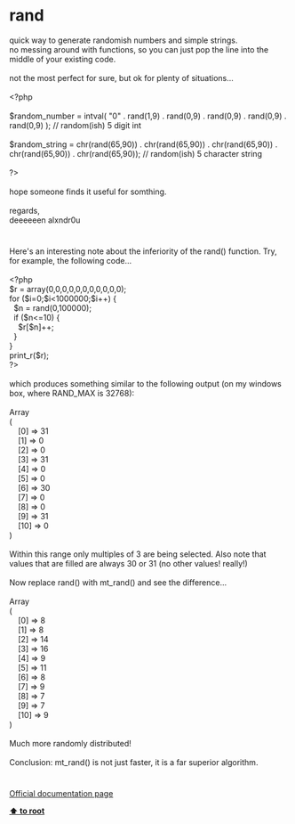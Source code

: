 # rand




<div class="phpcode"><span class="html">
quick way to generate randomish numbers and simple strings.<br>no messing around with functions, so you can just pop the line into the middle of your existing code.<br><br>not the most perfect for sure, but ok for plenty of situations...<br><br><span class="default">&lt;?php<br><br>$random_number </span><span class="keyword">= </span><span class="default">intval</span><span class="keyword">( </span><span class="string">&quot;0&quot; </span><span class="keyword">. </span><span class="default">rand</span><span class="keyword">(</span><span class="default">1</span><span class="keyword">,</span><span class="default">9</span><span class="keyword">) . </span><span class="default">rand</span><span class="keyword">(</span><span class="default">0</span><span class="keyword">,</span><span class="default">9</span><span class="keyword">) . </span><span class="default">rand</span><span class="keyword">(</span><span class="default">0</span><span class="keyword">,</span><span class="default">9</span><span class="keyword">) . </span><span class="default">rand</span><span class="keyword">(</span><span class="default">0</span><span class="keyword">,</span><span class="default">9</span><span class="keyword">) . </span><span class="default">rand</span><span class="keyword">(</span><span class="default">0</span><span class="keyword">,</span><span class="default">9</span><span class="keyword">) ); </span><span class="comment">// random(ish) 5 digit int<br><br></span><span class="default">$random_string </span><span class="keyword">= </span><span class="default">chr</span><span class="keyword">(</span><span class="default">rand</span><span class="keyword">(</span><span class="default">65</span><span class="keyword">,</span><span class="default">90</span><span class="keyword">)) . </span><span class="default">chr</span><span class="keyword">(</span><span class="default">rand</span><span class="keyword">(</span><span class="default">65</span><span class="keyword">,</span><span class="default">90</span><span class="keyword">)) . </span><span class="default">chr</span><span class="keyword">(</span><span class="default">rand</span><span class="keyword">(</span><span class="default">65</span><span class="keyword">,</span><span class="default">90</span><span class="keyword">)) . </span><span class="default">chr</span><span class="keyword">(</span><span class="default">rand</span><span class="keyword">(</span><span class="default">65</span><span class="keyword">,</span><span class="default">90</span><span class="keyword">)) . </span><span class="default">chr</span><span class="keyword">(</span><span class="default">rand</span><span class="keyword">(</span><span class="default">65</span><span class="keyword">,</span><span class="default">90</span><span class="keyword">)); </span><span class="comment">// random(ish) 5 character string<br><br></span><span class="default">?&gt;<br></span><br>hope someone finds it useful for somthing.<br><br>regards,<br>deeeeeen alxndr0u</span>
</div>
  

#


<div class="phpcode"><span class="html">
Here&apos;s an interesting note about the inferiority of the rand() function. Try, for example, the following code...<br><br><span class="default">&lt;?php<br>$r </span><span class="keyword">= array(</span><span class="default">0</span><span class="keyword">,</span><span class="default">0</span><span class="keyword">,</span><span class="default">0</span><span class="keyword">,</span><span class="default">0</span><span class="keyword">,</span><span class="default">0</span><span class="keyword">,</span><span class="default">0</span><span class="keyword">,</span><span class="default">0</span><span class="keyword">,</span><span class="default">0</span><span class="keyword">,</span><span class="default">0</span><span class="keyword">,</span><span class="default">0</span><span class="keyword">,</span><span class="default">0</span><span class="keyword">);<br>for (</span><span class="default">$i</span><span class="keyword">=</span><span class="default">0</span><span class="keyword">;</span><span class="default">$i</span><span class="keyword">&lt;</span><span class="default">1000000</span><span class="keyword">;</span><span class="default">$i</span><span class="keyword">++) {<br>&#xA0; </span><span class="default">$n </span><span class="keyword">= </span><span class="default">rand</span><span class="keyword">(</span><span class="default">0</span><span class="keyword">,</span><span class="default">100000</span><span class="keyword">);<br>&#xA0; if (</span><span class="default">$n</span><span class="keyword">&lt;=</span><span class="default">10</span><span class="keyword">) {<br>&#xA0; &#xA0; </span><span class="default">$r</span><span class="keyword">[</span><span class="default">$n</span><span class="keyword">]++;<br>&#xA0; }<br>}<br></span><span class="default">print_r</span><span class="keyword">(</span><span class="default">$r</span><span class="keyword">); <br></span><span class="default">?&gt;<br></span><br>which produces something similar to the following output (on my windows box, where RAND_MAX is 32768):<br><br>Array<br>(<br>&#xA0; &#xA0; [0] =&gt; 31<br>&#xA0; &#xA0; [1] =&gt; 0<br>&#xA0; &#xA0; [2] =&gt; 0<br>&#xA0; &#xA0; [3] =&gt; 31<br>&#xA0; &#xA0; [4] =&gt; 0<br>&#xA0; &#xA0; [5] =&gt; 0<br>&#xA0; &#xA0; [6] =&gt; 30<br>&#xA0; &#xA0; [7] =&gt; 0<br>&#xA0; &#xA0; [8] =&gt; 0<br>&#xA0; &#xA0; [9] =&gt; 31<br>&#xA0; &#xA0; [10] =&gt; 0<br>)<br><br>Within this range only multiples of 3 are being selected. Also note that values that are filled are always 30 or 31 (no other values! really!) <br><br>Now replace rand() with mt_rand() and see the difference...<br><br>Array<br>(<br>&#xA0; &#xA0; [0] =&gt; 8<br>&#xA0; &#xA0; [1] =&gt; 8<br>&#xA0; &#xA0; [2] =&gt; 14<br>&#xA0; &#xA0; [3] =&gt; 16<br>&#xA0; &#xA0; [4] =&gt; 9<br>&#xA0; &#xA0; [5] =&gt; 11<br>&#xA0; &#xA0; [6] =&gt; 8<br>&#xA0; &#xA0; [7] =&gt; 9<br>&#xA0; &#xA0; [8] =&gt; 7<br>&#xA0; &#xA0; [9] =&gt; 7<br>&#xA0; &#xA0; [10] =&gt; 9<br>)<br><br>Much more randomly distributed!<br><br>Conclusion: mt_rand() is not just faster, it is a far superior algorithm.</span>
</div>
  

#

[Official documentation page](https://www.php.net/manual/en/function.rand.php)

**[⬆ to root](/)**